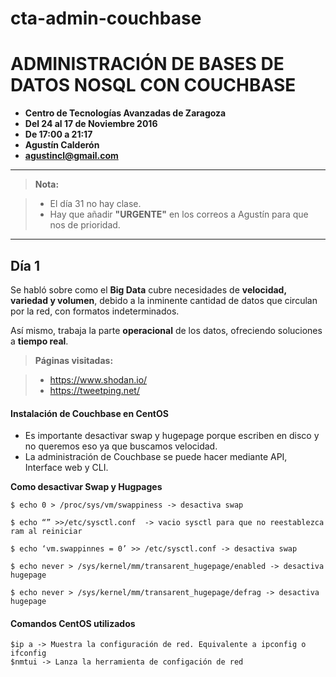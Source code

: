 # cta-admin-couchbase

ADMINISTRACIÓN DE BASES DE DATOS NOSQL CON COUCHBASE
===================

- **Centro de Tecnologías Avanzadas de Zaragoza**
- **Del 24 al 17 de Noviembre 2016**
- **De 17:00 a 21:17**
- **Agustín Calderón**
- **agustincl@gmail.com**

---

> **Nota:**

> - El día 31 no hay clase.
> - Hay que añadir **"URGENTE"** en los correos a Agustín para que nos de prioridad.

----------


Día 1
-------------

Se habló sobre como el **Big Data** cubre necesidades de **velocidad, variedad y volumen**, debido a la inminente cantidad de datos que circulan por la red, con formatos indeterminados.

Así mismo, trabaja la parte **operacional** de los datos, ofreciendo soluciones a **tiempo real**.

> **Páginas visitadas:**

> - https://www.shodan.io/
> - https://tweetping.net/

#### <i class="icon-cog"></i> Instalación de Couchbase en CentOS

 - Es importante desactivar swap y hugepage porque escriben en disco y
   no queremos eso ya que buscamos velocidad.
 -  La administración de Couchbase se puede hacer mediante API, Interface
   web y CLI.

**Como desactivar Swap y Hugpages**

    $ echo 0 > /proc/sys/vm/swappiness -> desactiva swap

    $ echo “” >>/etc/sysctl.conf  -> vacio sysctl para que no reestablezca ram al reiniciar

    $ echo ‘vm.swappinnes = 0’ >> /etc/sysctl.conf -> desactiva swap

    $ echo never > /sys/kernel/mm/transarent_hugepage/enabled -> desactiva hugepage

    $ echo never > /sys/kernel/mm/transarent_hugepage/defrag -> desactiva hugepage
    

#### <i class="icon-cog"></i> Comandos CentOS utilizados

    $ip a -> Muestra la configuración de red. Equivalente a ipconfig o ifconfig
    $nmtui -> Lanza la herramienta de configación de red
